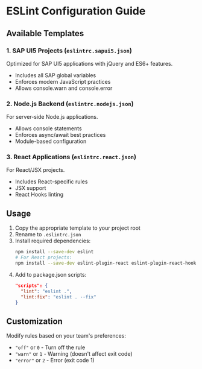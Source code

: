 # ESLint Configuration Guide

## Available Templates

### 1. SAP UI5 Projects (`eslintrc.sapui5.json`)
Optimized for SAP UI5 applications with jQuery and ES6+ features.
- Includes all SAP global variables
- Enforces modern JavaScript practices
- Allows console.warn and console.error

### 2. Node.js Backend (`eslintrc.nodejs.json`)
For server-side Node.js applications.
- Allows console statements
- Enforces async/await best practices
- Module-based configuration

### 3. React Applications (`eslintrc.react.json`)
For React/JSX projects.
- Includes React-specific rules
- JSX support
- React Hooks linting

## Usage

1. Copy the appropriate template to your project root
2. Rename to `.eslintrc.json`
3. Install required dependencies:
   ```bash
   npm install --save-dev eslint
   # For React projects:
   npm install --save-dev eslint-plugin-react eslint-plugin-react-hooks
   ```
4. Add to package.json scripts:
   ```json
   "scripts": {
     "lint": "eslint .",
     "lint:fix": "eslint . --fix"
   }
   ```

## Customization

Modify rules based on your team's preferences:
- `"off"` or `0` - Turn off the rule
- `"warn"` or `1` - Warning (doesn't affect exit code)
- `"error"` or `2` - Error (exit code 1)

